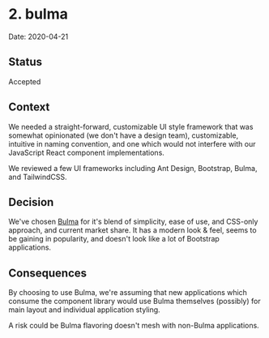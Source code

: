 # 2. bulma

Date: 2020-04-21

## Status

Accepted

## Context

We needed a straight-forward, customizable UI style framework that was somewhat opinionated (we don't have a design team), customizable, intuitive in naming convention, and one which would not interfere with our JavaScript React component implementations.

We reviewed a few UI frameworks including Ant Design, Bootstrap, Bulma, and TailwindCSS.

## Decision

We've chosen [Bulma](https://bulma.io/) for it's blend of simplicity, ease of use, and CSS-only approach, and current market share. It has a modern look & feel, seems to be gaining in popularity, and doesn't look like a lot of Bootstrap applications.

## Consequences

By choosing to use Bulma, we're assuming that new applications which consume the component library would use Bulma themselves (possibly) for main layout and individual application styling.

A risk could be Bulma flavoring doesn't mesh with non-Bulma applications.
